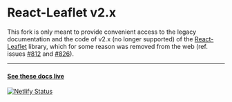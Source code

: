 # React-Leaflet v2.x

This fork is only meant to provide convenient access to the legacy documentation and the code of v2.x (no longer
 supported) of the️ [React-Leaflet][1] library, which for some reason was removed from the web (ref. issues
 [#812][2] and [#826][3]).

---

#### [See these docs live](https://react-leaflet-v2-docs.netlify.app/)

[![Netlify Status](https://api.netlify.com/api/v1/badges/dba61e98-5bee-4655-bf8e-3a15b4de98e8/deploy-status)](https://app.netlify.com/sites/react-leaflet-v2-docs/deploys)

[1]: https://react-leaflet.js.org
[2]: https://github.com/PaulLeCam/react-leaflet/issues/812
[3]: https://github.com/PaulLeCam/react-leaflet/issues/826
